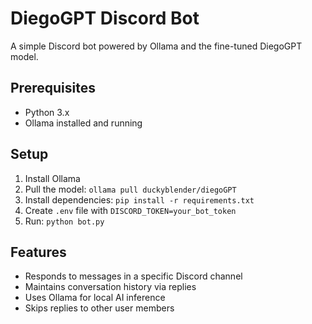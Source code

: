 # DiegoGPT Discord Bot

A simple Discord bot powered by Ollama and the fine-tuned DiegoGPT model.

## Prerequisites
- Python 3.x
- Ollama installed and running

## Setup
1. Install Ollama
2. Pull the model: `ollama pull duckyblender/diegoGPT`
3. Install dependencies: `pip install -r requirements.txt`
4. Create `.env` file with `DISCORD_TOKEN=your_bot_token`
5. Run: `python bot.py`

## Features
- Responds to messages in a specific Discord channel
- Maintains conversation history via replies
- Uses Ollama for local AI inference
- Skips replies to other user members

